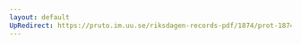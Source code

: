 ```yaml
---
layout: default
UpRedirect: https://pruto.im.uu.se/riksdagen-records-pdf/1874/prot-1874--ak--417/prot-1874--ak--417_008.pdf
---
```

